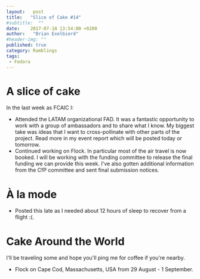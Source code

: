 ```yaml
---
layout:   post
title:   "Slice of Cake #14"
#subtitle:  ""
date:    2017-07-18 13:54:00 +0200
author:   "Brian Exelbierd"
#header-img: ""
published: true
category: Ramblings
tags:
 - Fedora
---
```


# A slice of cake

In the last week as FCAIC I:

- Attended the LATAM organizational FAD.  It was a fantastic opportunity to work with a group of ambassadors and to share what I know.  My biggest take was ideas that I want to cross-pollinate with other parts of the project.  Read more in my event report which will be posted today or tomorrow.
- Continued working on Flock.  In particular most of the air travel is now booked. I will be working with the funding committee to release the final funding we can provide this week.  I've also gotten additional information from the CfP committee and sent final submission notices.

# À la mode

- Posted this late as I needed about 12 hours of sleep to recover from a flight :(.

# Cake Around the World

I'll be traveling some and hope you'll ping me for coffee if you're nearby.

- Flock on Cape Cod, Massachusetts, USA from 29 August - 1 September.
